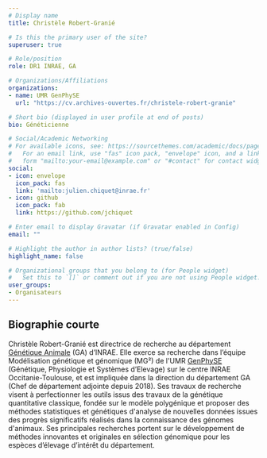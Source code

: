 ```yaml
---
# Display name
title: Christèle Robert-Granié

# Is this the primary user of the site?
superuser: true

# Role/position
role: DR1 INRAE, GA

# Organizations/Affiliations
organizations:
- name: UMR GenPhySE
  url: "https://cv.archives-ouvertes.fr/christele-robert-granie"

# Short bio (displayed in user profile at end of posts)
bio: Généticienne

# Social/Academic Networking
# For available icons, see: https://sourcethemes.com/academic/docs/page-builder/#icons
#   For an email link, use "fas" icon pack, "envelope" icon, and a link in the
#   form "mailto:your-email@example.com" or "#contact" for contact widget.
social:
- icon: envelope
  icon_pack: fas
  link: 'mailto:julien.chiquet@inrae.fr'
- icon: github
  icon_pack: fab
  link: https://github.com/jchiquet

# Enter email to display Gravatar (if Gravatar enabled in Config)
email: ""

# Highlight the author in author lists? (true/false)
highlight_name: false

# Organizational groups that you belong to (for People widget)
#   Set this to `[]` or comment out if you are not using People widget.
user_groups:
- Organisateurs
---
```


## Biographie courte

Christèle Robert-Granié est directrice de recherche au département [Génétique Animale](https://www.inrae.fr/departements/ga) (GA) d’INRAE. Elle exerce sa recherche dans l’équipe Modélisation génétique et génomique (MG²) de l'UMR [GenPhySE](https://genphyse.toulouse.inra.fr/) (Génétique, Physiologie et Systèmes d’Elevage) sur le centre INRAE Occitanie-Toulouse, et est impliquée dans la direction du département GA (Chef de département adjointe depuis 2018). Ses travaux de recherche visent à perfectionner les outils issus des travaux de la génétique quantitative classique, fondée sur le modèle polygénique et proposer des méthodes statistiques et génétiques d'analyse de nouvelles données issues des progrès significatifs réalisés dans la connaissance des génomes d'animaux. Ses principales recherches portent sur le développement de méthodes innovantes et originales en sélection génomique pour les espèces d’élevage d’intérêt du département.
